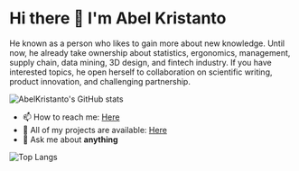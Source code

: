 # Hi there 👋 I'm Abel Kristanto
He known as a person who likes to gain more about new knowledge. Until now, he already take ownership about statistics, ergonomics, management, supply chain, data mining, 3D design, and fintech industry. If you have interested topics, he open herself to collaboration on scientific writing, product innovation, and challenging partnership.

![AbelKristanto's GitHub stats](https://github-readme-stats.vercel.app/api?username=AbelKristanto&show_icons=true&theme=graywhite)

- 📫 How to reach me: [Here](https://www.linkedin.com/in/abelkristanto/)
- 🤔 All of my projects are available: [Here](https://github.com/AbelKristanto?tab=repositories)
- 💬 Ask me about **anything**

![Top Langs](https://github-readme-stats.vercel.app/api/top-langs/?username=AbelKristanto)


<!--
**AbelKristanto/AbelKristanto** is a ✨ _special_ ✨ repository because its `README.md` (this file) appears on your GitHub profile.

Here are some ideas to get you started:

- 🔭 I’m currently working on ...
- 🌱 I’m currently learning ...
- 👯 I’m looking to collaborate on ...
- 🤔 I’m looking for help with ...
- 💬 Ask me about ...
- 📫 How to reach me: ...
- 😄 Pronouns: ...
- ⚡ Fun fact: ...
-->
